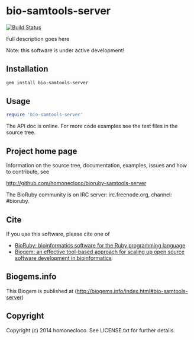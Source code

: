 # bio-samtools-server

[![Build Status](https://secure.travis-ci.org/homonecloco/bioruby-samtools-server.png)](http://travis-ci.org/homonecloco/bioruby-samtools-server)

Full description goes here

Note: this software is under active development!

## Installation

```sh
gem install bio-samtools-server
```

## Usage

```ruby
require 'bio-samtools-server'
```

The API doc is online. For more code examples see the test files in
the source tree.
        
## Project home page

Information on the source tree, documentation, examples, issues and
how to contribute, see

  http://github.com/homonecloco/bioruby-samtools-server

The BioRuby community is on IRC server: irc.freenode.org, channel: #bioruby.

## Cite

If you use this software, please cite one of
  
* [BioRuby: bioinformatics software for the Ruby programming language](http://dx.doi.org/10.1093/bioinformatics/btq475)
* [Biogem: an effective tool-based approach for scaling up open source software development in bioinformatics](http://dx.doi.org/10.1093/bioinformatics/bts080)

## Biogems.info

This Biogem is published at (http://biogems.info/index.html#bio-samtools-server)

## Copyright

Copyright (c) 2014 homonecloco. See LICENSE.txt for further details.

